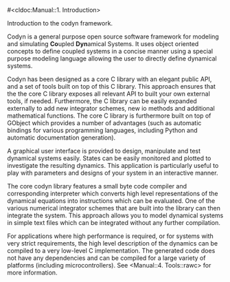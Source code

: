 #<cldoc:Manual::1. Introduction>

Introduction to the codyn framework.

Codyn is a general purpose open source software framework for modeling and
simulating **Co**upled **Dyn**amical Systems. It uses object oriented concepts to
define coupled systems in a concise manner using a special purpose modeling
language allowing the user to directly define dynamical systems.

Codyn has been designed as a core C library with an elegant public API, and a set of tools built on top of this C library. This approach ensures that the the core C library exposes all relevant API to built your own external tools, if needed. Furthermore, the C library can be easily expanded externally to add new integrator schemes, new io methods and additional mathematical functions. The core C library is furthermore built on top of GObject which provides a number of advantages (such as automatic bindings for various programming languages, including Python and automatic documentation generation).

A graphical user interface is provided to design, manipulate and test dynamical systems easily. States can be easily monitored and plotted to investigate the resulting dynamics. This application is particularly useful to play with parameters and designs of your system in an interactive manner.

The core codyn library features a small byte code compiler and corresponding interpreter which converts high level representations of the dynamical equations into instructions which can be evaluated. One of the various numerical integrator schemes that are built into the library can then integrate the system. This approach allows you to model dynamical systems in simple text files which can be integrated without any further compilation.

For applications where high performance is required, or for systems with very
strict requirements, the high level description of the dynamics can be compiled
to a very low-level C implementation. The generated code does not have any
dependencies and can be compiled for a large variety of platforms (including microcontrollers).
See <Manual::4. Tools::rawc> for more information.
